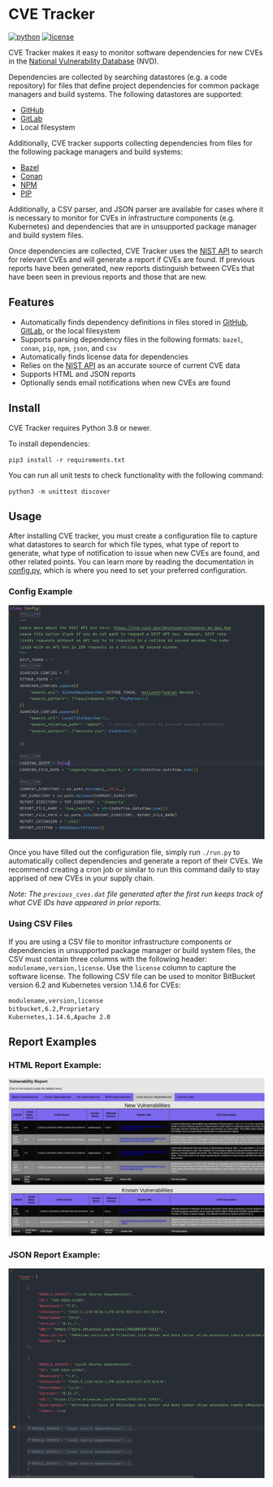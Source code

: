 # CVE Tracker
[![python](https://img.shields.io/badge/python-3.8%20%7C%203.9-blue.svg)]()
[![license](https://img.shields.io/badge/license-Apache%202.0-blue.svg)]()

CVE Tracker makes it easy to monitor software dependencies for new CVEs in the [National Vulnerability Database](https://nvd.nist.gov/) (NVD).

Dependencies are collected by searching datastores (e.g. a code repository) for files that define project dependencies for common package managers and build systems. The following datastores are supported:

* [GitHub](https://github.com/)
* [GitLab](https://gitlab.com/)
* Local filesystem

Additionally, CVE tracker supports collecting dependencies from files for the following package managers and build systems:

* [Bazel](https://bazel.build/)
* [Conan](https://conan.io/)
* [NPM](https://www.npmjs.com/)
* [PIP](https://pip.pypa.io/)

Additionally, a CSV parser, and JSON parser are available for cases where it is necessary to monitor for CVEs in infrastructure components (e.g. Kubernetes) and dependencies that are in unsupported package manager and build system files.

Once dependencies are collected, CVE Tracker uses the [NIST API](https://nvd.nist.gov/developers/vulnerabilities) to search for relevant CVEs and will generate a report if CVEs are found. If previous reports have been generated, new reports distinguish between CVEs that have been seen in previous reports and those that are new.

## Features
 
* Automatically finds dependency definitions in files stored in [GitHub](https://github.com/), [GitLab](https://gitlab.com/), or the local filesystem
* Supports parsing dependency files in the following formats: `bazel`, `conan`, `pip`, `npm`, `json`, and `csv`
* Automatically finds license data for dependencies
* Relies on the [NIST API](https://nvd.nist.gov/developers/vulnerabilities) as an accurate source of current CVE data
* Supports HTML and JSON reports
* Optionally sends email notifications when new CVEs are found

## Install

CVE Tracker requires Python 3.8 or newer.

To install dependencies:

`pip3 install -r requirements.txt`

You can run all unit tests to check functionality with the following command:

`python3 -m unittest discover`

## Usage

After installing CVE tracker, you must create a configuration file to capture what datastores to search for which file types, what type of report to generate, what type of notification to issue when new CVEs are found, and other related points. You can learn more by reading the documentation in [config.py](config/config.py), which is where you need to set your preferred configuration.

### Config Example
![config example](docs/images/cve_tracking_config_example.png)


Once you have filled out the configuration file, simply run `./run.py` to automatically collect dependencies and 
generate a report of their CVEs. We recommend creating a cron job or similar to run this command daily to stay apprised of new CVEs in your supply chain.

*Note: The `previous_cves.dat` file generated after the first run keeps track of what CVE IDs have appeared in prior reports.*



### Using CSV Files

If you are using a CSV file to monitor infrastructure components or dependencies in unsupported package manager or build system files, the CSV must contain three columns with the following header: `modulename,version,license`. Use the `license` column to capture the software license. The following CSV file can be used to monitor BitBucket version 6.2 and Kubernetes version 1.14.6 for CVEs:

```
modulename,version,license
bitbucket,6.2,Proprietary
Kubernetes,1.14.6,Apache 2.0
```

## Report Examples

### HTML Report Example: 
![html example](docs/images/cve_tracking_html_report_example.png)

### JSON Report Example:
![json example](docs/images/cve_%20tracking_json%20_report_example.png)
